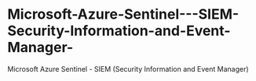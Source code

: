 # Microsoft-Azure-Sentinel---SIEM-Security-Information-and-Event-Manager-
Microsoft Azure Sentinel - SIEM (Security Information and Event Manager)
